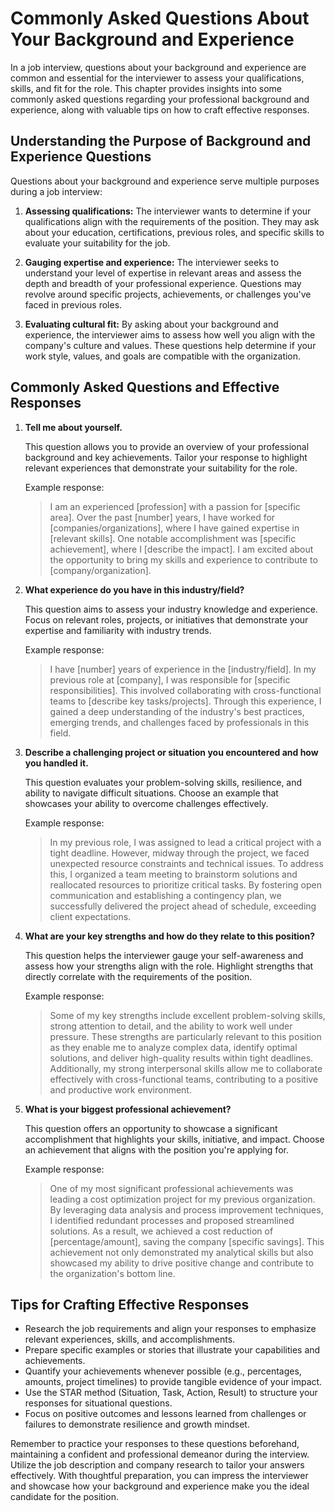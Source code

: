 Commonly Asked Questions About Your Background and Experience
======================================================================

In a job interview, questions about your background and experience are common and essential for the interviewer to assess your qualifications, skills, and fit for the role. This chapter provides insights into some commonly asked questions regarding your professional background and experience, along with valuable tips on how to craft effective responses.

Understanding the Purpose of Background and Experience Questions
----------------------------------------------------------------

Questions about your background and experience serve multiple purposes during a job interview:

1. **Assessing qualifications:** The interviewer wants to determine if your qualifications align with the requirements of the position. They may ask about your education, certifications, previous roles, and specific skills to evaluate your suitability for the job.

2. **Gauging expertise and experience:** The interviewer seeks to understand your level of expertise in relevant areas and assess the depth and breadth of your professional experience. Questions may revolve around specific projects, achievements, or challenges you've faced in previous roles.

3. **Evaluating cultural fit:** By asking about your background and experience, the interviewer aims to assess how well you align with the company's culture and values. These questions help determine if your work style, values, and goals are compatible with the organization.

Commonly Asked Questions and Effective Responses
------------------------------------------------

1. **Tell me about yourself.**

   This question allows you to provide an overview of your professional background and key achievements. Tailor your response to highlight relevant experiences that demonstrate your suitability for the role.

   Example response:
   > I am an experienced \[profession\] with a passion for \[specific area\]. Over the past \[number\] years, I have worked for \[companies/organizations\], where I have gained expertise in \[relevant skills\]. One notable accomplishment was \[specific achievement\], where I \[describe the impact\]. I am excited about the opportunity to bring my skills and experience to contribute to \[company/organization\].
2. **What experience do you have in this industry/field?**

   This question aims to assess your industry knowledge and experience. Focus on relevant roles, projects, or initiatives that demonstrate your expertise and familiarity with industry trends.

   Example response:
   > I have \[number\] years of experience in the \[industry/field\]. In my previous role at \[company\], I was responsible for \[specific responsibilities\]. This involved collaborating with cross-functional teams to \[describe key tasks/projects\]. Through this experience, I gained a deep understanding of the industry's best practices, emerging trends, and challenges faced by professionals in this field.
3. **Describe a challenging project or situation you encountered and how you handled it.**

   This question evaluates your problem-solving skills, resilience, and ability to navigate difficult situations. Choose an example that showcases your ability to overcome challenges effectively.

   Example response:
   > In my previous role, I was assigned to lead a critical project with a tight deadline. However, midway through the project, we faced unexpected resource constraints and technical issues. To address this, I organized a team meeting to brainstorm solutions and reallocated resources to prioritize critical tasks. By fostering open communication and establishing a contingency plan, we successfully delivered the project ahead of schedule, exceeding client expectations.
4. **What are your key strengths and how do they relate to this position?**

   This question helps the interviewer gauge your self-awareness and assess how your strengths align with the role. Highlight strengths that directly correlate with the requirements of the position.

   Example response:
   > Some of my key strengths include excellent problem-solving skills, strong attention to detail, and the ability to work well under pressure. These strengths are particularly relevant to this position as they enable me to analyze complex data, identify optimal solutions, and deliver high-quality results within tight deadlines. Additionally, my strong interpersonal skills allow me to collaborate effectively with cross-functional teams, contributing to a positive and productive work environment.
5. **What is your biggest professional achievement?**

   This question offers an opportunity to showcase a significant accomplishment that highlights your skills, initiative, and impact. Choose an achievement that aligns with the position you're applying for.

   Example response:
   > One of my most significant professional achievements was leading a cost optimization project for my previous organization. By leveraging data analysis and process improvement techniques, I identified redundant processes and proposed streamlined solutions. As a result, we achieved a cost reduction of \[percentage/amount\], saving the company \[specific savings\]. This achievement not only demonstrated my analytical skills but also showcased my ability to drive positive change and contribute to the organization's bottom line.

Tips for Crafting Effective Responses
-------------------------------------

* Research the job requirements and align your responses to emphasize relevant experiences, skills, and accomplishments.
* Prepare specific examples or stories that illustrate your capabilities and achievements.
* Quantify your achievements whenever possible (e.g., percentages, amounts, project timelines) to provide tangible evidence of your impact.
* Use the STAR method (Situation, Task, Action, Result) to structure your responses for situational questions.
* Focus on positive outcomes and lessons learned from challenges or failures to demonstrate resilience and growth mindset.

Remember to practice your responses to these questions beforehand, maintaining a confident and professional demeanor during the interview. Utilize the job description and company research to tailor your answers effectively. With thoughtful preparation, you can impress the interviewer and showcase how your background and experience make you the ideal candidate for the position.

